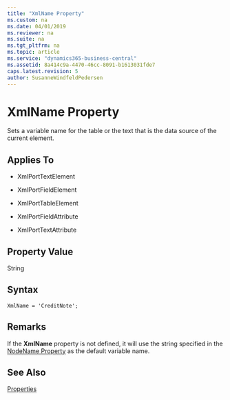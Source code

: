 ```yaml
---
title: "XmlName Property"
ms.custom: na
ms.date: 04/01/2019
ms.reviewer: na
ms.suite: na
ms.tgt_pltfrm: na
ms.topic: article
ms.service: "dynamics365-business-central"
ms.assetid: 8a414c9a-4470-46cc-8091-b1613031fde7
caps.latest.revision: 5
author: SusanneWindfeldPedersen
---
```

 
# XmlName Property
Sets a variable name for the table or the text that is the data source of the current element.

## Applies To  

- XmlPortTextElement 

- XmlPortFieldElement 

- XmlPortTableElement

- XmlPortFieldAttribute

- XmlPortTextAttribute

## Property Value
String

## Syntax
```
XmlName = 'CreditNote';
```

## Remarks
If the **XmlName** property is not defined, it will use the string specified in the [NodeName Property](devenv-nodename-property.md) as the default variable name.

## See Also  
 [Properties](devenv-properties.md)
